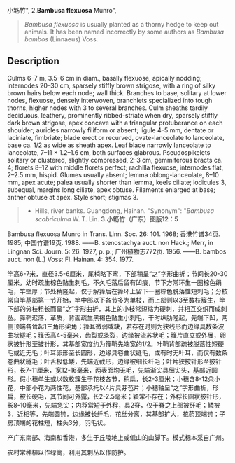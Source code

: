 小簕竹",
2.**Bambusa flexuosa** Munro",

> *Bambusa flexuosa* is usually planted as a thorny hedge to keep out animals. It has been named incorrectly by some authors as *Bambusa bambos* (Linnaeus) Voss.

## Description
Culms 6–7 m, 3.5–6 cm in diam., basally flexuose, apically nodding; internodes 20–30 cm, sparsely stiffly brown strigose, with a ring of silky brown hairs below each node; wall thick. Branches to base, solitary at lower nodes, flexuose, densely interwoven, branchlets specialized into tough thorns, higher nodes with 3 to several branches. Culm sheaths tardily deciduous, leathery, prominently ribbed-striate when dry, sparsely stiffly dark brown strigose, apex concave with a triangular protuberance on each shoulder; auricles narrowly filiform or absent; ligule 4–5 mm, dentate or laciniate, fimbriate; blade erect or recurved, ovate-lanceolate to lanceolate, base ca. 1/2 as wide as sheath apex. Leaf blade narrowly lanceolate to lanceolate, 7–11 × 1.2–1.6 cm, both surfaces glabrous. Pseudospikelets solitary or clustered, slightly compressed, 2–3 cm, gemmiferous bracts ca. 4; florets 8–12 with middle florets perfect; rachilla flexuose, internodes flat, 2–2.5 mm, hispid. Glumes usually absent; lemma oblong-lanceolate, 8–10 mm, apex acute; palea usually shorter than lemma, keels ciliate; lodicules 3, subequal, margins long ciliate, apex obtuse. Filaments enlarged at base; anther obtuse at apex. Style short; stigmas 3.

> * Hills, river banks. Guangdong, Hainan.
  "Synonym": "*Bambusa scabriculma* W. T. Lin.
**3.小簕竹（广东）图版12：5**

Bambusa flexuosa Munro in Trans. Linn. Soc. 26: 101. 1968; 香港竹谱34页. 1985; 中国竹谱19页. 1988. ——B. stenostachya auct. non Hack.; Merr, in Lingnan Sci. Journ. 5: 26. 1927, p. p.; 广州植物志772页. 1956. ——B. bambos auct. non (L.) Voss: Fl. Hainan. 4: 354. 1977.

竿高6-7米，直径3.5-6厘米，尾梢略下弯，下部稍呈“之”字形曲折；节间长20-30厘米，幼时疏生棕色贴生刺毛，不久毛落后留有凹痕，节下方常环生一圈棕色绢毛，竿壁厚；节处稍隆起，仅于解箨后在箨环上留下一圈棕色脱落性短刺毛；分枝常自竿基部第一节开始，竿中部以下各节多为单枝，而上部则以3至数枝簇生，竿下部的分枝粗长而呈“之”字形曲折，其上的小枝常短缩为硬刺，并相互交织而成刺丛。箨鞘迟落，革质，背面疏生黑褐色贴生小刺毛，干时纵肋隆起，先端下凹，两侧顶端各耸起1三角形尖角；箨耳微弱或缺，若存在时则为狭线形而边缘具数条波曲状繸毛；箨舌高4-5毫米，齿裂或条裂，边缘被流苏状毛；箨片直立或外展，卵状披针形至披针形，其基部宽度约为箨鞘先端宽的1/2。叶鞘背部疏被脱落性短硬毛或近无毛；叶耳卵形至长圆形，边缘具卷曲状缝毛，或有时无叶耳，而仅有数条卷曲状繸毛；叶舌极低矮，先端近截形，边缘被细长纤毛；叶片狭披针形至披针形，长7-11厘米，宽12-16毫米，两表面均无毛，先端渐尖具细尖头，基部近圆形。假小穗单生或以数枚簇生于花枝各节，稍扁，长2-3厘米；小穗含8-12朵小花，中部小花为两性花，基部承托以4片具芽苞片；小穗轴呈“之”字形曲折，形扁，被长硬毛，其节间可外露，长2-2.5毫米；颖常不存在；外稃长圆状披针形，长8-10毫米，先端急尖；内稃常短于外稃，具2脊，仅于脊之上部被纤毛；鳞被3，近相等，先端圆钝，边缘被长纤毛，花丝分离，其基部扩大，花药顶端钝；子房顶端的花柱短，柱头3分，羽毛状。

产广东南部、海南和香港，多生于丘陵地上或低山的山脚下。模式标本采自广州。

农村常种植以作绿篱，利用其刺丛以作防护。
